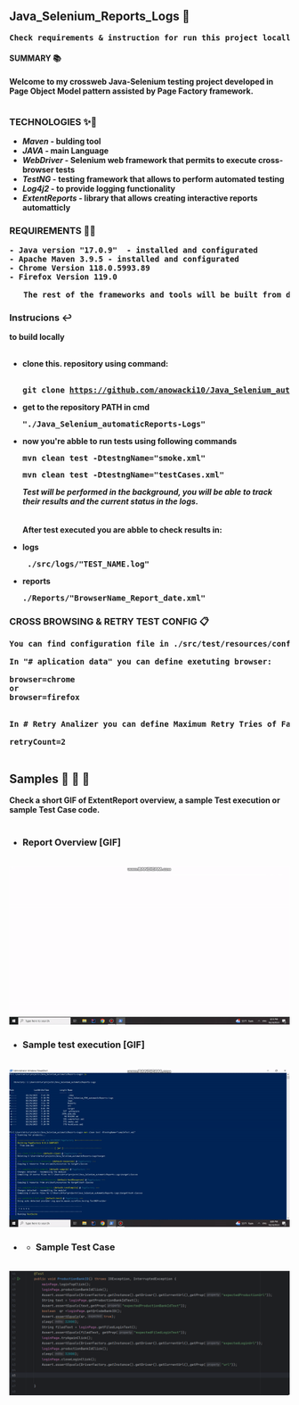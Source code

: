 ## Java_Selenium_Reports_Logs 📰
<pre>
<b>Check requirements & instruction for run this project locally or checkout samples bellow 🔽 <b>
</pre>
#### SUMMARY 📚

Welcome to my crossweb Java-Selenium testing project developed in **Page Object Model** pattern assisted by **Page Factory** framework.
<Pre></Pre>
### TECHNOLOGIES ✨💫 
-  <b><i>Maven</b></i> -  bulding tool
-  <b><i>JAVA</b></i> -  main Language
-  <b><i>WebDriver</b></i> -  Selenium web framework that permits to execute cross-browser tests
-  <b><i>TestNG</b></i> -  testing framework that allows to perform automated testing
-  <b><i>Log4j2</b></i> -  to provide logging functionality
-  <b><i>ExtentReports</b></i>  -  library that allows creating interactive reports automatticly

</Pre>
  
### REQUIREMENTS 💂‍♂️
<pre>
- <b>Java version "17.0.9" </b> - installed and configurated
- <b>Apache Maven 3.9.5</b> - installed and configurated
- <b>Chrome Version 118.0.5993.89</b> 
- <b>Firefox Version 119.0 </b>
  
   <b>The rest of the frameworks and tools will be built from dependencies in pom.xml. </b>
</pre>

<h3>Instrucions ↩️</h3> to build locally<br></br>

- **clone this. repository using command:**
  <br></br><pre>git clone https://github.com/anowacki10/Java_Selenium_automaticReports-Logs.git</pre>
- **get to the repository PATH in cmd** <pre> "./Java_Selenium_automaticReports-Logs"</pre>
- **now you're abble to run tests using following commands** <pre>mvn clean test -DtestngName="smoke.xml"</pre> <pre>mvn clean test -DtestngName="testCases.xml"</pre>

  <i>   Test will be performed in the background, you will be able to track their results and the current status in the logs.</i> <br><br/><br>After test executed you are abble to check results in:</br>

- logs <pre> ./src/logs/"TEST_NAME.log"   </pre>
- reports <pre> ./Reports/"BrowserName_Report_date.xml"</pre>

### CROSS BROWSING & RETRY TEST CONFIG 📋 
<pre>
You can find configuration file in ./src/test/resources/config.properties

<b>In "# aplication data" you can define exetuting browser:</b>
  
browser=chrome
or
browser=firefox

  
<b>In # Retry Analizer you can define Maximum Retry Tries of Failed tests</b>
  
retryCount=2

</pre>



## Samples 🙈 🙉 🙊
  Check a short GIF of ExtentReport overview, a sample Test execution or sample Test Case code.
<br></br>
- ### Report Overview [GIF]
<br>![Alt Text](.Attachments/extentReport_overview.gif)</br>
- ### Sample test execution [GIF]
<br>![Alt Text](.Attachments/executeSampleTest.gif)</br>
- - ### Sample Test Case
<br>![Alt Text](.Attachments/sampleTest.png)</br>
